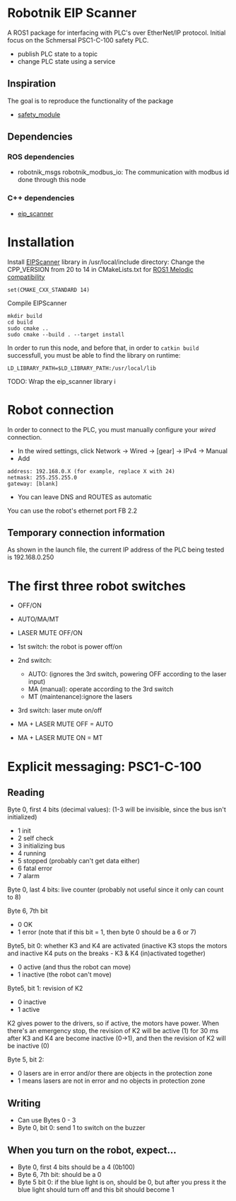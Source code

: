# Robotnik EIP Scanner
A ROS1 package for interfacing with PLC's over EtherNet/IP protocol. Initial focus on the Schmersal PSC1-C-100 safety PLC.
- publish PLC state to a topic
- change PLC state using a service

## Inspiration

The goal is to reproduce the functionality of the package
- [safety_module](https://github.com/RobotnikAutomation/safety_module)

## Dependencies

### ROS dependencies

- robotnik_msgs
    robotnik_modbus_io: The communication with modbus id done through this node

### C++ dependencies
- [eip_scanner](https://github.com/nimbuscontrols/EIPScanner)

# Installation

Install [EIPScanner](https://github.com/nimbuscontrols/EIPScanner) library in /usr/local/include directory:
Change the CPP_VERSION from 20 to 14 in CMakeLists.txt for [ROS1 Melodic compatibility](http://wiki.ros.org/melodic/Migration)
```
set(CMAKE_CXX_STANDARD 14)
```

Compile EIPScanner
```
mkdir build
cd build
sudo cmake ..
sudo cmake --build . --target install
```

In order to run this node, and before that, in order to `catkin build` successfull, you must be able to find the library on runtime:
```
LD_LIBRARY_PATH=$LD_LIBRARY_PATH:/usr/local/lib
```

TODO: Wrap the eip_scanner library i

# Robot connection

In order to connect to the PLC, you must manually configure your *wired* connection. 
- In the wired settings, click Network -> Wired -> [gear] -> IPv4 -> Manual
- Add
```
address: 192.168.0.X (for example, replace X with 24)
netmask: 255.255.255.0
gateway: [blank]
```

- You can leave DNS and ROUTES as automatic

You can use the robot's ethernet port FB 2.2


## Temporary connection information
As shown in the launch file, the current IP address of the PLC being tested is 192.168.0.250 

# The first three robot switches
- OFF/ON
- AUTO/MA/MT
- LASER MUTE OFF/ON

- 1st switch: the robot is power off/on
- 2nd switch:
  - AUTO: (ignores the 3rd switch, powering OFF according to the laser input)
  - MA (manual): operate according to the 3rd switch
  - MT (maintenance):ignore the lasers
- 3rd switch: laser mute on/off

- MA + LASER MUTE OFF = AUTO
- MA + LASER MUTE ON = MT

# Explicit messaging: PSC1-C-100

## Reading

Byte 0, first 4 bits (decimal values):
(1-3 will be invisible, since the bus isn't initialized)
- 1 init
- 2 self check
- 3 initializing bus
- 4 running
- 5 stopped (probably can't get data either)
- 6 fatal error
- 7 alarm

Byte 0, last 4 bits:
live counter (probably not useful since it only can count to 8)

Byte 6, 7th bit
- 0 OK
- 1 error (note that if this bit = 1, then byte 0 should be a 6 or 7)

Byte5, bit 0: whether K3 and K4 are activated (inactive K3 stops the motors and inactive K4 puts on the breaks - K3 & K4 (in)activated together)
- 0 active (and thus the robot can move)
- 1 inactive (the robot can't move)

Byte5, bit 1: revision of K2
- 0 inactive
- 1 active

K2 gives power to the drivers, so if active, the motors have power. When there's an emergency stop, the revision of K2 will be active (1) for 30 ms after K3 and K4 are become inactive (0->1), and then the revision of K2 will be inactive (0) 

Byte 5, bit 2:
- 0 lasers are in error and/or there are objects in the protection zone
- 1 means lasers are not in error and no objects in protection zone

## Writing
- Can use Bytes 0 - 3
- Byte 0, bit 0: send 1 to switch on the buzzer

## When you turn on the robot, expect...
- Byte 0, first 4 bits should be a 4 (0b100)
- Byte 6, 7th bit: should be a 0
- Byte 5 bit 0: if the blue light is on, should be 0, but after you press it the blue light should turn off and this bit should become 1

